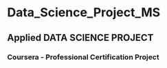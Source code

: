 # Data_Science_Project_MS
## Applied DATA SCIENCE PROJECT
### Coursera - Professional Certification Project
